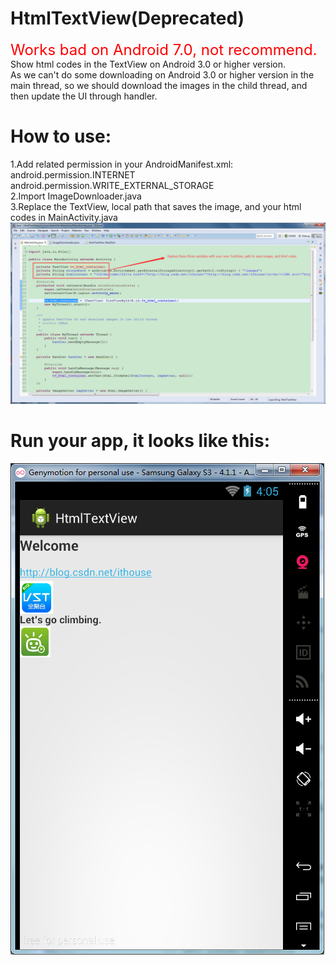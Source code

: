 # HtmlTextView(Deprecated)
<font color=red size=5>Works bad on Android 7.0, not recommend.</font><br/>
Show html codes in the TextView on Android 3.0 or higher version.<br/>
As we can't do some downloading on Android 3.0 or higher version in the main thread, so we should download the images in the child thread, and then update the UI through handler.<br/>
# How to use:
1.Add related permission in your AndroidManifest.xml:<br/>
android.permission.INTERNET<br/>
android.permission.WRITE_EXTERNAL_STORAGE<br/>
2.Import ImageDownloader.java<br/>
3.Replace the TextView, local path that saves the image, and your html codes in MainActivity.java<br/>
![image](https://github.com/ITAnt/HtmlTextView/raw/master/screenshots/2.png)

# Run your app, it looks like this:
![image](https://github.com/ITAnt/HtmlTextView/raw/master/screenshots/1.png)
